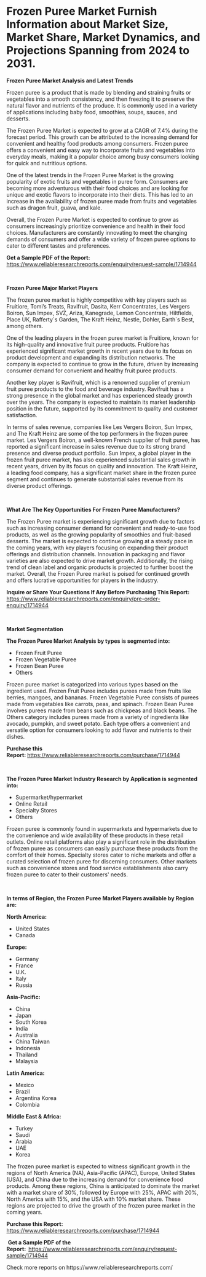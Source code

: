 <p><h1>Frozen Puree Market Furnish Information about Market Size, Market Share, Market Dynamics, and Projections Spanning from 2024 to 2031.</h1></p><p><strong>Frozen Puree Market Analysis and Latest Trends</strong></p>
<p><p>Frozen puree is a product that is made by blending and straining fruits or vegetables into a smooth consistency, and then freezing it to preserve the natural flavor and nutrients of the produce. It is commonly used in a variety of applications including baby food, smoothies, soups, sauces, and desserts.</p><p>The Frozen Puree Market is expected to grow at a CAGR of 7.4% during the forecast period. This growth can be attributed to the increasing demand for convenient and healthy food products among consumers. Frozen puree offers a convenient and easy way to incorporate fruits and vegetables into everyday meals, making it a popular choice among busy consumers looking for quick and nutritious options.</p><p>One of the latest trends in the Frozen Puree Market is the growing popularity of exotic fruits and vegetables in puree form. Consumers are becoming more adventurous with their food choices and are looking for unique and exotic flavors to incorporate into their diets. This has led to an increase in the availability of frozen puree made from fruits and vegetables such as dragon fruit, guava, and kale.</p><p>Overall, the Frozen Puree Market is expected to continue to grow as consumers increasingly prioritize convenience and health in their food choices. Manufacturers are constantly innovating to meet the changing demands of consumers and offer a wide variety of frozen puree options to cater to different tastes and preferences.</p></p>
<p><strong>Get a Sample PDF of the Report:&nbsp;</strong> <a href="https://www.reliableresearchreports.com/enquiry/request-sample/1714944">https://www.reliableresearchreports.com/enquiry/request-sample/1714944</a></p>
<p>&nbsp;</p>
<p><strong>Frozen Puree Major Market Players</strong></p>
<p><p>The frozen puree market is highly competitive with key players such as Fruitiore, Tomi’s Treats, Ravifruit, Dasita, Kerr Concentrates, Les Vergers Boiron, Sun Impex, SVZ, Ariza, Kanegrade, Lemon Concentrate, Hiltfields, Place UK, Rafferty`s Garden, The Kraft Heinz, Nestle, Dohler, Earth`s Best, among others.</p><p>One of the leading players in the frozen puree market is Fruitiore, known for its high-quality and innovative fruit puree products. Fruitiore has experienced significant market growth in recent years due to its focus on product development and expanding its distribution networks. The company is expected to continue to grow in the future, driven by increasing consumer demand for convenient and healthy fruit puree products.</p><p>Another key player is Ravifruit, which is a renowned supplier of premium fruit puree products to the food and beverage industry. Ravifruit has a strong presence in the global market and has experienced steady growth over the years. The company is expected to maintain its market leadership position in the future, supported by its commitment to quality and customer satisfaction.</p><p>In terms of sales revenue, companies like Les Vergers Boiron, Sun Impex, and The Kraft Heinz are some of the top performers in the frozen puree market. Les Vergers Boiron, a well-known French supplier of fruit puree, has reported a significant increase in sales revenue due to its strong brand presence and diverse product portfolio. Sun Impex, a global player in the frozen fruit puree market, has also experienced substantial sales growth in recent years, driven by its focus on quality and innovation. The Kraft Heinz, a leading food company, has a significant market share in the frozen puree segment and continues to generate substantial sales revenue from its diverse product offerings.</p></p>
<p>&nbsp;</p>
<p><strong>What Are The Key Opportunities For Frozen Puree Manufacturers?</strong></p>
<p><p>The Frozen Puree market is experiencing significant growth due to factors such as increasing consumer demand for convenient and ready-to-use food products, as well as the growing popularity of smoothies and fruit-based desserts. The market is expected to continue growing at a steady pace in the coming years, with key players focusing on expanding their product offerings and distribution channels. Innovation in packaging and flavor varieties are also expected to drive market growth. Additionally, the rising trend of clean label and organic products is projected to further boost the market. Overall, the Frozen Puree market is poised for continued growth and offers lucrative opportunities for players in the industry.</p></p>
<p><strong>Inquire or Share Your Questions If Any Before Purchasing This Report:</strong> <a href="https://www.reliableresearchreports.com/enquiry/pre-order-enquiry/1714944">https://www.reliableresearchreports.com/enquiry/pre-order-enquiry/1714944</a></p>
<p>&nbsp;</p>
<p><strong>Market Segmentation</strong></p>
<p><strong>The Frozen Puree Market Analysis by types is segmented into:</strong></p>
<p><ul><li>Frozen Fruit Puree</li><li>Frozen Vegetable Puree</li><li>Frozen Bean Puree</li><li>Others</li></ul></p>
<p><p>Frozen puree market is categorized into various types based on the ingredient used. Frozen Fruit Puree includes purees made from fruits like berries, mangoes, and bananas. Frozen Vegetable Puree consists of purees made from vegetables like carrots, peas, and spinach. Frozen Bean Puree involves purees made from beans such as chickpeas and black beans. The Others category includes purees made from a variety of ingredients like avocado, pumpkin, and sweet potato. Each type offers a convenient and versatile option for consumers looking to add flavor and nutrients to their dishes.</p></p>
<p><strong>Purchase this Report:&nbsp;</strong><a href="https://www.reliableresearchreports.com/purchase/1714944">https://www.reliableresearchreports.com/purchase/1714944</a></p>
<p>&nbsp;</p>
<p><strong>The Frozen Puree Market Industry Research by Application is segmented into:</strong></p>
<p><ul><li>Supermarket/hypermarket</li><li>Online Retail</li><li>Specialty Stores</li><li>Others</li></ul></p>
<p><p>Frozen puree is commonly found in supermarkets and hypermarkets due to the convenience and wide availability of these products in these retail outlets. Online retail platforms also play a significant role in the distribution of frozen puree as consumers can easily purchase these products from the comfort of their homes. Specialty stores cater to niche markets and offer a curated selection of frozen puree for discerning consumers. Other markets such as convenience stores and food service establishments also carry frozen puree to cater to their customers' needs.</p></p>
<p>&nbsp;</p>
<p><strong>In terms of Region, the Frozen Puree Market Players available by Region are:</strong></p>
<p>
    <p> <strong> North America: </strong>
        <ul>
            <li>United States</li>
            <li>Canada</li>
        </ul>
        </p> 
    <p> <strong> Europe: </strong>
        <ul>
            <li>Germany</li>
            <li>France</li>
            <li>U.K.</li>
            <li>Italy</li>
            <li>Russia</li>
        </ul>
        </p> 
    <p> <strong> Asia-Pacific: </strong>
        <ul>
            <li>China</li>
            <li>Japan</li>
            <li>South Korea</li>
            <li>India</li>
            <li>Australia</li>
            <li>China Taiwan</li>
            <li>Indonesia</li>
            <li>Thailand</li>
            <li>Malaysia</li>
        </ul>
        </p> 
    <p> <strong> Latin America: </strong>
        <ul>
            <li>Mexico</li>
            <li>Brazil</li>
            <li>Argentina Korea</li>
            <li>Colombia</li>
        </ul>
        </p> 
    <p> <strong> Middle East & Africa: </strong>
        <ul>
            <li>Turkey</li>
            <li>Saudi</li>
            <li>Arabia</li>
            <li>UAE</li>
            <li>Korea</li>
        </ul>
    </p>
    </p>
<p><p>The frozen puree market is expected to witness significant growth in the regions of North America (NA), Asia-Pacific (APAC), Europe, United States (USA), and China due to the increasing demand for convenience food products. Among these regions, China is anticipated to dominate the market with a market share of 30%, followed by Europe with 25%, APAC with 20%, North America with 15%, and the USA with 10% market share. These regions are projected to drive the growth of the frozen puree market in the coming years.</p></p>
<p><strong>Purchase this Report: </strong><a href="https://www.reliableresearchreports.com/purchase/1714944">https://www.reliableresearchreports.com/purchase/1714944</a></p>
<p>&nbsp;<strong>Get a Sample PDF of the Report:&nbsp;&nbsp;</strong><a href="https://www.reliableresearchreports.com/enquiry/request-sample/1714944">https://www.reliableresearchreports.com/enquiry/request-sample/1714944</a></p>
<p><strong></strong></p>
<p>Check more reports on https://www.reliableresearchreports.com/</p>